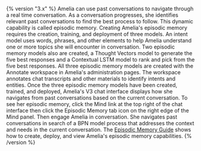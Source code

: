 {% version "3.x" %}
Amelia can use past conversations to navigate through a real time conversation. As a conversation progresses, she identifies relevant past conversations to find the best process to follow. This dynamic capability is called episodic memory.
Creating Amelia's episodic memory requires the creation, training, and deployment of three models. An intent model uses words, phrases, and other elements to help Amelia understand one or more topics she will encounter in conversation. Two episodic memory models also are created, a Thought Vectors model to generate the five best responses and a Contextual LSTM model to rank and pick from the five best responses.
All three episodic memory models are created with the Annotate workspace in Amelia's administration pages. The workspace annotates chat transcripts and other materials to identify intents and entities.
Once the three episodic memory models have been created, trained, and deployed, Amelia's V3 chat interface displays how she navigates from past conversations based on the current conversation. To see her episodic memory, click the Mind link at the top right of the chat interface then click the Episodic Memory tab icon on the right edge of the Mind panel. Then engage Amelia in conversation. She navigates past conversations in search of a BPN model process that addresses the context and needs in the current conversation.
The [Episodic Memory Guide](Episodic%20Memory%20Guide) shows how to create, deploy, and view Amelia's episodic memory capabilities.
{% /version %}
